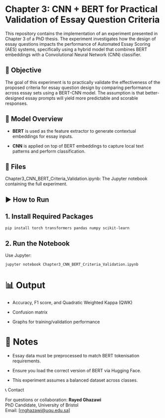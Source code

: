 # Chapter 3: CNN + BERT for Practical Validation of Essay Question Criteria

This repository contains the implementation of an experiment presented in Chapter 3 of a PhD thesis. The experiment investigates how the design of essay questions impacts the performance of Automated Essay Scoring (AES) systems, specifically using a hybrid model that combines BERT embeddings with a Convolutional Neural Network (CNN) classifier.

## 🧪 Objective

The goal of this experiment is to practically validate the effectiveness of the proposed criteria for essay question design by comparing performance across essay sets using a BERT-CNN model. The assumption is that better-designed essay prompts will yield more predictable and scorable responses.

## 🧠 Model Overview

- **BERT** is used as the feature extractor to generate contextual embeddings for essay inputs.

- **CNN** is applied on top of BERT embeddings to capture local text patterns and perform classification.

## 📁 Files

Chapter3_CNN_BERT_Criteria_Validation.ipynb: The Jupyter notebook containing the full experiment.

<!-- Chapter3_CNN_BERT_Criteria_Validation.py: The script version for easy readability and modular editing. -->

## ▶️ How to Run

## 1. Install Required Packages
```bash
pip install torch transformers pandas numpy scikit-learn
```
## 2. Run the Notebook

Use Jupyter:
```bash
jupyter notebook Chapter3_CNN_BERT_Criteria_Validation.ipynb
```
<!--
Or execute the Python script:

python Chapter3_CNN_BERT_Criteria_Validation.py -->

# 📊 Output

- Accuracy, F1 score, and Quadratic Weighted Kappa (QWK)

- Confusion matrix

- Graphs for training/validation performance

# 📌 Notes

- Essay data must be preprocessed to match BERT tokenisation requirements.

- Ensure you load the correct version of BERT via Hugging Face.

- This experiment assumes a balanced dataset across classes.

📞 Contact

For questions or collaboration: **Rayed Ghazawi**\
PhD Candidate, University of Bristol\
Email: [rnghazawi@uqu.edu.sa]

